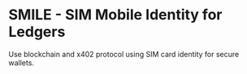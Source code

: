 # SMILE - SIM Mobile Identity for Ledgers

Use blockchain and x402 protocol using SIM card identity for secure wallets.